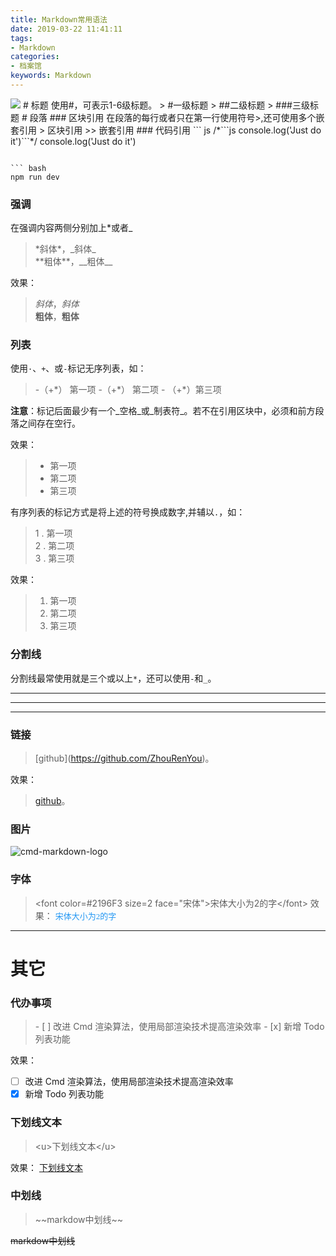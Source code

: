```yaml
---
title: Markdown常用语法
date: 2019-03-22 11:41:11
tags: 
- Markdown
categories: 
- 档案馆
keywords: Markdown
---
```

<img src="https://wx4.sinaimg.cn/mw1024/8954143dgy1g1borz1agvj21900u0qv6.jpg" class="full-image" />
# 标题
使用#，可表示1-6级标题。
> #一级标题
> ##二级标题
> ###三级标题
# 段落
### 区块引用
在段落的每行或者只在第一行使用符号>,还可使用多个嵌套引用
> 区块引用
>> 嵌套引用
### 代码引用
``` js
/*```js  console.log('Just do it')```*/
console.log('Just do it')

```

``` bash
npm run dev
```
<!-- more -->
### 强调
在强调内容两侧分别加上*或者_
> \*斜体\*，\_斜体\_    
> \*\*粗体\*\*，\_\_粗体\_\_

效果：
> *斜体*，_斜体_    
> **粗体**，__粗体__

### 列表
使用`·`、`+`、或`-`标记无序列表，如：
> \-（+\*） 第一项
> \-（+\*） 第二项
> \- （+\*）第三项

**注意**：标记后面最少有一个_空格_或_制表符_。若不在引用区块中，必须和前方段落之间存在空行。

效果：
> + 第一项
> + 第二项
> + 第三项

有序列表的标记方式是将上述的符号换成数字,并辅以`.`，如：
> 1 . 第一项   
> 2 . 第二项    
> 3 . 第三项    

效果：
> 1. 第一项
> 2. 第二项
> 3. 第三项

###  分割线
分割线最常使用就是三个或以上`*`，还可以使用`-`和`_`。
***
---
___

### 链接

> \[github\]\(https://github.com/ZhouRenYou)。

效果：
> [github](https://github.com/ZhouRenYou)。

### 图片

![cmd-markdown-logo](https://www.zybuluo.com/static/img/logo.png)

### 字体
> <font color=#2196F3 size=2 face="宋体"\>宋体大小为2的字</font\>
效果：
<font color=#2196F3 size=2 face="宋体">宋体大小为2的字</font>

----


# 其它
### 代办事项

> \- [ ] 改进 Cmd 渲染算法，使用局部渲染技术提高渲染效率
> \- [x] 新增 Todo 列表功能


效果：

- [ ] 改进 Cmd 渲染算法，使用局部渲染技术提高渲染效率
- [x] 新增 Todo 列表功能

### 下划线文本
> <u\>下划线文本</u\>

效果：
<u>下划线文本</u>

### 中划线
> \~~markdow中划线~~

~~markdow中划线~~
